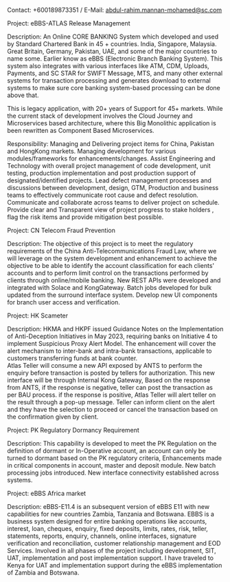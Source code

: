 Contact: +600189873351 / E-Mail: abdul-rahim.mannan-mohamed@sc.com

Project: eBBS-ATLAS Release Management
 
Description: An Online CORE BANKING System which developed and used by Standard Chartered Bank in 45 + countries. India, Singapore, Malaysia. Great Britain, Germany, Pakistan, UAE, and some of the major countries to name some. Earlier know as eBBS (Electronic Branch Banking System).
This system also integrates with various interfaces like ATM, CDM, Uploads, Payments, and SC STAR for SWIFT Message, MTS, and many other external systems for transaction processing and generates download to external systems to make sure core banking system-based processing can be done above that.

This is legacy application, with 20+ years of Support for 45+ markets. While the current stack of development involves the Cloud Journey and Microservices based architecture, where this Big Monolithic application is been rewritten as Component Based Microservices.

Responsibility: Managing and Delivering project items for China, Pakistan and HongKong markets. Managing development for various modules/frameworks for enhancements/changes. Assist Engineering and Technology with overall project management of code development, unit testing, production implementation and post production support of designated/identified projects. Lead defect management processes and discussions between development, design, GTM, Production and business teams to effectively communicate root cause and defect resolution.  Communicate and collaborate across teams to deliver project on schedule.  Provide clear and Transparent view of project progress to stake holders , flag the risk items and provide mitigation best possible.
 
Project: CN Telecom Fraud Prevention

Description: The objective of this project is to meet the regulatory requirements of the China Anti-Telecommunications Fraud Law, where we will leverage on the system development and enhancement to achieve the objective to be able to identify the account classification for each clients' accounts and to perform limit control on the transactions performed by clients through online/mobile banking.  New REST APIs were developed and integrated with Solace and KongGateway.  Batch jobs developed for bulk updated from the surround interface system.  Develop new UI components for branch user access and verification. 

Project: HK Scameter

Description: HKMA and HKPF issued Guidance Notes on the Implementation of Anti-Deception Initiatives in May 2023, requiring banks on Initiative 4 to implement Suspicious Proxy Alert Model. The enhancement will cover the alert mechanism to inter-bank and intra-bank transactions, applicable to customers transferring funds at bank counter.  
Atlas Teller will consume a new API exposed by ANTS to perform the enquiry before transaction is posted by tellers for authorization. This new interface will be through Internal Kong Gateway, Based on the response from ANTS, if the response is negative, teller can post the transaction as per BAU process.  if the response is positive, Atlas Teller will alert teller on the result through a pop-up message. Teller can inform client on the alert and they have the selection to proceed or cancel the transaction based on the confirmation given by client. 


Project: PK Regulatory Dormancy Requirement
 
Description: This capability is developed to meet the PK Regulation on the definition of dormant or In-Operative account, an account can only be turned to dormant based on the PK regulatory criteria, Enhancements made in critical components in account, master and deposit module.  New batch processing jobs introduced.  New interface connectivity established across systems. 


Project: eBBS Africa market 
 
Description: eBBS-E11.4 is an subsequent version of eBBS E11 with new capabilities for new countries Zambia, Tanzania and Botswana. EBBS is a business system designed for entire banking operations like accounts, interest, loan, cheques, enquiry, fixed deposits, limits, rates, risk, teller, statements, reports, enquiry, channels, online interfaces, signature verification and reconciliation, customer relationship management and EOD Services. Involved in all phases of the project including development, SIT, UAT, implementation and post implementation support. I have traveled to Kenya for UAT and implementation support during the eBBS implementation of Zambia and Botswana.
